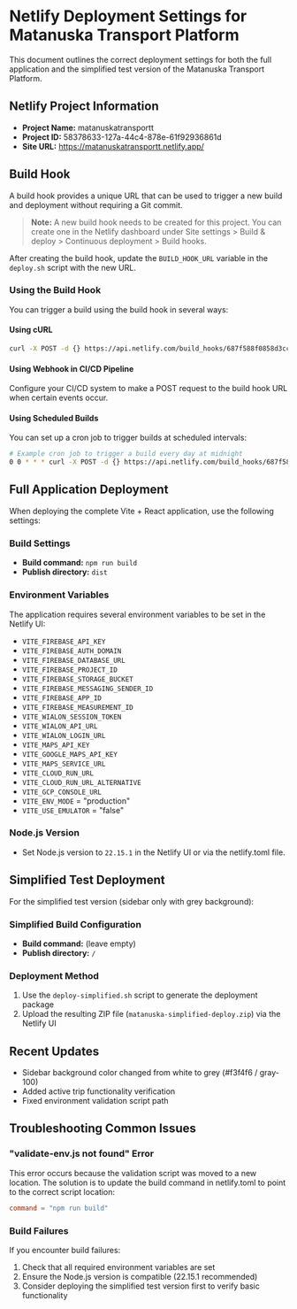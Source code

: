 # Netlify Deployment Settings for Matanuska Transport Platform

This document outlines the correct deployment settings for both the full application and the simplified test version of the Matanuska Transport Platform.

## Netlify Project Information

- **Project Name:** matanuskatransportt
- **Project ID:** 58378633-127a-44c4-878e-61f92936861d
- **Site URL:** <https://matanuskatransportt.netlify.app/>

## Build Hook

A build hook provides a unique URL that can be used to trigger a new build and deployment without requiring a Git commit.

> **Note:** A new build hook needs to be created for this project. You can create one in the Netlify dashboard under Site settings > Build & deploy > Continuous deployment > Build hooks.

After creating the build hook, update the `BUILD_HOOK_URL` variable in the `deploy.sh` script with the new URL.

### Using the Build Hook

You can trigger a build using the build hook in several ways:

#### Using cURL

```bash
curl -X POST -d {} https://api.netlify.com/build_hooks/687f588f0858d3cca13b3628
```

#### Using Webhook in CI/CD Pipeline

Configure your CI/CD system to make a POST request to the build hook URL when certain events occur.

#### Using Scheduled Builds

You can set up a cron job to trigger builds at scheduled intervals:

```bash
# Example cron job to trigger a build every day at midnight
0 0 * * * curl -X POST -d {} https://api.netlify.com/build_hooks/687f588f0858d3cca13b3628
```

## Full Application Deployment

When deploying the complete Vite + React application, use the following settings:

### Build Settings

- **Build command:** `npm run build`
- **Publish directory:** `dist`

### Environment Variables

The application requires several environment variables to be set in the Netlify UI:

- `VITE_FIREBASE_API_KEY`
- `VITE_FIREBASE_AUTH_DOMAIN`
- `VITE_FIREBASE_DATABASE_URL`
- `VITE_FIREBASE_PROJECT_ID`
- `VITE_FIREBASE_STORAGE_BUCKET`
- `VITE_FIREBASE_MESSAGING_SENDER_ID`
- `VITE_FIREBASE_APP_ID`
- `VITE_FIREBASE_MEASUREMENT_ID`
- `VITE_WIALON_SESSION_TOKEN`
- `VITE_WIALON_API_URL`
- `VITE_WIALON_LOGIN_URL`
- `VITE_MAPS_API_KEY`
- `VITE_GOOGLE_MAPS_API_KEY`
- `VITE_MAPS_SERVICE_URL`
- `VITE_CLOUD_RUN_URL`
- `VITE_CLOUD_RUN_URL_ALTERNATIVE`
- `VITE_GCP_CONSOLE_URL`
- `VITE_ENV_MODE` = "production"
- `VITE_USE_EMULATOR` = "false"

### Node.js Version

- Set Node.js version to `22.15.1` in the Netlify UI or via the netlify.toml file.

## Simplified Test Deployment

For the simplified test version (sidebar only with grey background):

### Simplified Build Configuration

- **Build command:** (leave empty)
- **Publish directory:** `/`

### Deployment Method

1. Use the `deploy-simplified.sh` script to generate the deployment package
2. Upload the resulting ZIP file (`matanuska-simplified-deploy.zip`) via the Netlify UI

## Recent Updates

- Sidebar background color changed from white to grey (#f3f4f6 / gray-100)
- Added active trip functionality verification
- Fixed environment validation script path

## Troubleshooting Common Issues

### "validate-env.js not found" Error

This error occurs because the validation script was moved to a new location. The solution is to update the build command in netlify.toml to point to the correct script location:

```toml
command = "npm run build"
```

### Build Failures

If you encounter build failures:

1. Check that all required environment variables are set
2. Ensure the Node.js version is compatible (22.15.1 recommended)
3. Consider deploying the simplified test version first to verify basic functionality
